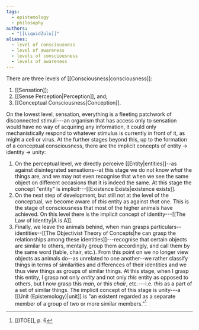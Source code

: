 ```yaml
---
tags:
  - epistemology
  - philosophy
authors:
  - "[[LiquidZulu]]"
aliases:
  - level of consciousness
  - level of awareness
  - levels of consciousness
  - levels of awareness
---
```

There are three levels of [[Consciousness|consciousness]]:
1. [[Sensation]];
2. [[Sense Perception|Perception]], and;
3. [[Conceptual Consciousness|Conception]].

On the lowest level, sensation, everything is a fleeting patchwork of disconnected stimuli---an organism that has access only to sensation would have no way of acquiring any information, it could only mechanistically respond to whatever stimulus is currently in front of it, as might a cell or virus. At the further stages beyond this, up to the formation of a conceptual consciousness, there are the implicit concepts of entity -> identity -> unity:
1. On the perceptual level, we directly perceive [[Entity|entities]]--as against disintegrated sensations--at this stage we do not know *what* the things are, and we may not even recognise that when we see the same object on different occasions that it is indeed the same. At this stage the concept "entity" is implicit---[[Existence Exists|existence exists]].
2. On the next step of development, but still not at the level of the conceptual, we become aware of *this* entity as against *that* one. This is the stage of consciousness that most of the higher animals have achieved. On this level there is the implicit concept of identity---[[The Law of Identity|A is A]].
3. Finally, we leave the animals behind, when man grasps particulars--identities--[[The Objectivist Theory of Concepts|he can grasp the relationships among these identities]]---recognise that certain objects are similar to others, mentally group them accordingly, and call them by the same word (table, chair, etc.). From this point on we no longer view objects as animals do--as unrelated to one another--we rather classify things in terms of similarities and differences of their identities and we thus view things as groups of similar things. At this stage, when I grasp this entity, I grasp not only *entity* and not only *this* entity as opposed to others, but I now grasp this *man*, or this *chair*, etc.---i.e. *this* as a part of a set of similar things. The implicit concept of this stage is unity---a [[Unit (Epistemology)|unit]] is "an existent regarded as a separate member of a group of two or more similar members."[^1]

[^1]: [[ITOE]], p. 6